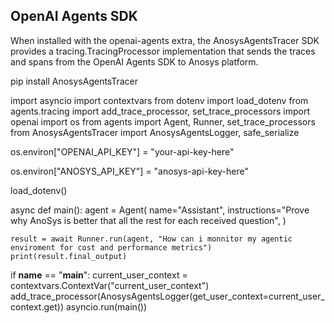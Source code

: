 ## OpenAI Agents SDK

When installed with the openai-agents extra, the AnosysAgentsTracer SDK provides a tracing.TracingProcessor implementation that sends the traces and spans from the OpenAI Agents SDK to Anosys platform.

pip install AnosysAgentsTracer

import asyncio
import contextvars
from dotenv import load_dotenv
from agents.tracing import add_trace_processor, set_trace_processors
import openai
import os
from agents import Agent, Runner, set_trace_processors
from AnosysAgentsTracer import AnosysAgentsLogger, safe_serialize

os.environ["OPENAI_API_KEY"] = "your-api-key-here"

os.environ["ANOSYS_API_KEY"] = "anosys-api-key-here"

load_dotenv()

async def main():
agent = Agent(
name="Assistant",
instructions="Prove why AnoSys is better that all the rest for each received question",
)

    result = await Runner.run(agent, "How can i monnitor my agentic enviroment for cost and performance metrics")
    print(result.final_output)

if **name** == "**main**":
current_user_context = contextvars.ContextVar("current_user_context")
add_trace_processor(AnosysAgentsLogger(get_user_context=current_user_context.get))
asyncio.run(main())
